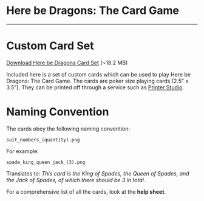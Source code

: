 # Here be Dragons: The Card Game

* * *

# Custom Card Set

[Download Here be Dragons Card Set](https://dl.dropbox.com/u/16232017/card_set.zip) (~18.2 MB)

Included here is a set of custom cards which can be used to play Here be Dragons: The Card Game. The cards are poker size playing cards (2.5" x 3.5"). They can be printed off through a service such as [Printer Studio](http://www.printerstudio.com/).

# Naming Convention

The cards obey the following naming convention:

    suit_numbers_(quantity).png

For example:

    spade_king_queen_jack_(3).png

Translates to: _This card is the King of Spades, the Queen of Spades, and the Jack of Spades, of which there should be 3 in total._

For a comprehensive list of all the cards, look at the **help sheet**.